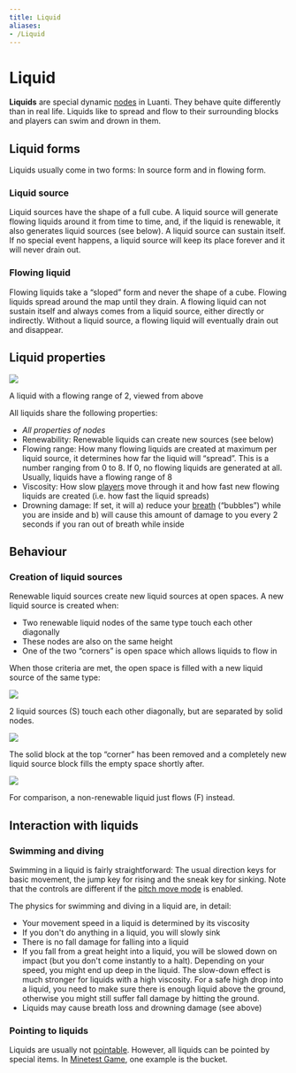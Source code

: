 ```yaml
---
title: Liquid
aliases:
- /Liquid
---
```


# Liquid

**Liquids** are special dynamic [nodes](/nodes) in Luanti. They behave quite differently than in real life. Liquids like to spread and flow to their surrounding blocks and players can swim and drown in them.

Liquid forms
------------

Liquids usually come in two forms: In source form and in flowing form.

### Liquid source

Liquid sources have the shape of a full cube. A liquid source will generate flowing liquids around it from time to time, and, if the liquid is renewable, it also generates liquid sources (see below). A liquid source can sustain itself. If no special event happens, a liquid source will keep its place forever and it will never drain out.

### Flowing liquid

Flowing liquids take a “sloped” form and never the shape of a cube. Flowing liquids spread around the map until they drain. A flowing liquid can not sustain itself and always comes from a liquid source, either directly or indirectly. Without a liquid source, a flowing liquid will eventually drain out and disappear.

Liquid properties
-----------------

![](/images/liquid/Liquid_range_2.png)

A liquid with a flowing range of 2, viewed from above

All liquids share the following properties:

*   _All properties of nodes_
*   Renewability: Renewable liquids can create new sources (see below)
*   Flowing range: How many flowing liquids are created at maximum per liquid source, it determines how far the liquid will “spread”. This is a number ranging from 0 to 8. If 0, no flowing liquids are generated at all. Usually, liquids have a flowing range of 8
*   Viscosity: How slow [players](/player) move through it and how fast new flowing liquids are created (i.e. how fast the liquid spreads)
*   Drowning damage: If set, it will a) reduce your [breath](/player#breath) (“bubbles”) while you are inside and b) will cause this amount of damage to you every 2 seconds if you ran out of breath while inside

Behaviour
---------

### Creation of liquid sources

Renewable liquid sources create new liquid sources at open spaces. A new liquid source is created when:

*   Two renewable liquid nodes of the same type touch each other diagonally
*   These nodes are also on the same height
*   One of the two “corners” is open space which allows liquids to flow in

When those criteria are met, the open space is filled with a new liquid source of the same type:

![](/images/liquid/Liquid_renewing_part1.png)
    
2 liquid sources (S) touch each other diagonally, but are separated by solid nodes.
    
![](/images/liquid/Liquid_renewing_part2.png)
    
The solid block at the top “corner” has been removed and a completely new liquid source block fills the empty space shortly after.
    
![](/images/liquid/Non-renewable_liquid.png)
    
For comparison, a non-renewable liquid just flows (F) instead.
    

Interaction with liquids
------------------------

### Swimming and diving

Swimming in a liquid is fairly straightforward: The usual direction keys for basic movement, the jump key for rising and the sneak key for sinking. Note that the controls are different if the [pitch move mode](/controls#pitch-move-mode) is enabled.

The physics for swimming and diving in a liquid are, in detail:

*   Your movement speed in a liquid is determined by its viscosity
*   If you don't do anything in a liquid, you will slowly sink
*   There is no fall damage for falling into a liquid
*   If you fall from a great height into a liquid, you will be slowed down on impact (but you don't come instantly to a halt). Depending on your speed, you might end up deep in the liquid. The slow-down effect is much stronger for liquids with a high viscosity. For a safe high drop into a liquid, you need to make sure there is enough liquid above the ground, otherwise you might still suffer fall damage by hitting the ground.
*   Liquids may cause breath loss and drowning damage (see above)

### Pointing to liquids

Liquids are usually not [pointable](/pointing). However, all liquids can be pointed by special items. In [Minetest Game](https://content.luanti.org/packages/Minetest/minetest_game/), one example is the bucket.
